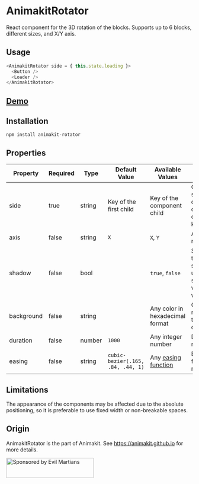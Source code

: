 # AnimakitRotator

React component for the 3D rotation of the blocks.
Supports up to 6 blocks, different sizes, and X/Y axis.

## Usage

```javascript
<AnimakitRotator side = { this.state.loading }>
  <Button />
  <Loader />
</AnimakitRotator>
```

## [Demo](https://animakit.github.io/#/rotator)

## Installation

```
npm install animakit-rotator
```

## Properties

| Property | Required | Type | Default Value  | Available Values  | Description |
| ----- | ----- | ----- | ----- | ----- | ----- |
| side | true | string | Key of the first child | Key of the component child | Current visible side, that contains a child with the corresponding key  |
| axis | false | string | `X` | `X`, `Y` | Axis of rotation |
| shadow | false | bool |  | `true`, `false` | Shadow on the rotator side. If you use 4 or less sides, it will be visible only while rotation |
| background | false | string |  | Any color in hexadecimal format | Color of the rotator side, transparent by default |
| duration | false | number | `1000` | Any integer number | Duration of rotation |
| easing | false | string | `cubic-bezier(.165, .84, .44, 1)` | Any [easing function](http://easings.net/) | Easing function of rotation |

## Limitations

The appearance of the components may be affected due to the absolute positioning, so it is preferable to use fixed width or non-breakable spaces.

## Origin

AnimakitRotator is the part of Animakit.
See https://animakit.github.io for more details.

<a href="https://evilmartians.com/?utm_source=animakit">
  <img src="https://evilmartians.com/badges/sponsored-by-evil-martians.svg"
       alt="Sponsored by Evil Martians" width="236" height="54">
</a>
